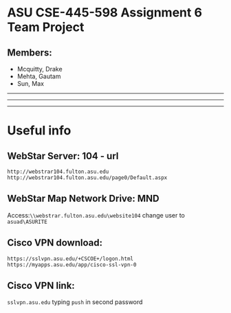 # ASU CSE-445-598 Assignment 6 Team Project

## Members:
- Mcquitty, Drake
- Mehta, Gautam
- Sun, Max

---
---
---

# Useful info

## WebStar Server: 104 - url
`http://webstrar104.fulton.asu.edu`
`http://webstrar104.fulton.asu.edu/page0/Default.aspx`

## WebStar Map Network Drive: MND 
Access:`\\webstrar.fulton.asu.edu\website104`
change user to `asuad\ASURITE`

## Cisco VPN download:
`https://sslvpn.asu.edu/+CSCOE+/logon.html`
`https://myapps.asu.edu/app/cisco-ssl-vpn-0`

## Cisco VPN link:
`sslvpn.asu.edu` 
typing `push` in second password
